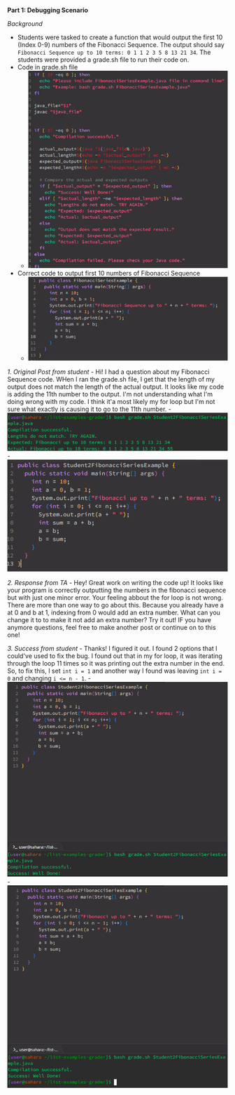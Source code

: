 __Part 1: Debugging Scenario__

  *Background*
   - Students were tasked to create a function that would output the first 10 (Index 0-9) numbers of the Fibonacci Sequence. The output should say `Fibonacci Sequence up to 10 terms: 0 1 1 2 3 5 8 13 21 34`. The students were provided a grade.sh file to run their code on.
   - Code in grade.sh file
     - ![Image](grade.sh.png)
   - Correct code to output first 10 numbers of Fibonacci Sequence
     - ![Image](CorrectFibonacciCode.png)
     
  *1. Original Post from student*
       - Hi! I had a question about my Fibonacci Sequence code. WHen I ran the grade.sh file, I get that the length of my output does not match the length of the actual output. It looks like my code is adding the 11th number to the output. I'm not understanding what I'm doing wrong with my code. I think it'a most likely my for loop but I'm not sure what exactly is causing it to go to the 11th number.
       - ![Image](StudentFibCodeError.png)
       - ![Image](StudentFibCode.png)

   *2. Response from TA*
       - Hey! Great work on writing the code up! It looks like your program is correctly outputting the numbers in the fibonacci sequence but with just one minor error. Your feeling abbout the for loop is not wrong. There are more than one way to go about this. Because you already have a at 0 and b at 1, indexing from 0 would add an extra number. What can you change it to to make it not add an extra number? Try it out! IF you have anymore questions, feel free to make another post or continue on to this one!
     

   *3. Success from student*
        - Thanks! I figured it out. I found 2 options that I could've used to fix the bug. I found out that in my for loop, it was iterating through the loop 11 times so it was printing out the extra number in the end. So, to fix this, I set `int i = 1` and another way I found was leaving `int i = 0` and changing `i <= n - 1`. 
        - ![Image](StudentSuccess.png)
        - ![Image](StudentSuccess2.png)

